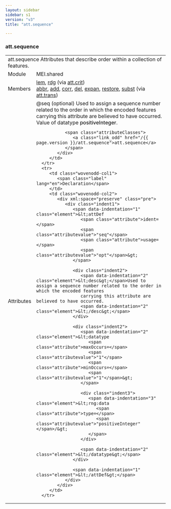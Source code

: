 ```yaml
---
layout: sidebar
sidebar: s1
version: "v3"
title: "att.sequence"

---
```


<div class="classSpec att">
   <h3 id="att.sequence">att.sequence</h3>
   <table class="wovenodd">
      <tr>
         <td colspan="2" class="wovenodd-col2">
            <span class="label">att.sequence</span> Attributes that describe order within a collection of features.
         </td>
      </tr>
      <tr>
         <td class="wovenodd-col1">
            <span class="label" lang="en">Module</span>
         </td>
         <td class="wovenodd-col2">MEI.shared</td>
      </tr>
      <tr>
         <td class="wovenodd-col1">
            <span class="label" lang="en">Members</span>
         </td>
         <td class="wovenodd-col2">
            <div class="parent">
               <div>
                  <a class="link_odd_elementSpec" href="/{{ page.version }}/lem">lem</a>, 
                  <a class="link_odd_elementSpec" href="/{{ page.version }}/rdg">rdg</a>
                  <span> (via 
                     <a class="link_odd_classSpec" href="/{{ page.version }}/att.crit">att.crit</a>)
                  </span>
               </div>
               <div>
                  <a class="link_odd_elementSpec" href="/{{ page.version }}/abbr">abbr</a>, 
                  <a class="link_odd_elementSpec" href="/{{ page.version }}/add">add</a>, 
                  <a class="link_odd_elementSpec" href="/{{ page.version }}/corr">corr</a>, 
                  <a class="link_odd_elementSpec" href="/{{ page.version }}/del">del</a>, 
                  <a class="link_odd_elementSpec" href="/{{ page.version }}/expan">expan</a>, 
                  <a class="link_odd_elementSpec" href="/{{ page.version }}/restore">restore</a>, 
                  <a class="link_odd_elementSpec" href="/{{ page.version }}/subst">subst</a>
                  <span> (via 
                     <a class="link_odd_classSpec" href="/{{ page.version }}/att.trans">att.trans</a>)
                  </span>
               </div>
            </div>
         </td>
      </tr>
      <tr>
         <td class="wovenodd-col1">
            <span class="label" lang="en">Attributes</span>
         </td>
         <td class="wovenodd-col2">
            <div class="attributeDef">
               <span class="attribute">@seq</span>
               <span class="attributeUsage">(optional)</span>
               <span class="attributeDesc">Used to assign a sequence number related to the order in which the encoded features
                  carrying this attribute are believed to have occurred.
               </span>
               Value of datatype 
               <span style="font-weight: 500;">positiveInteger</span>.
               
               <span class="attributeClasses">
                  <a class="link_odd" href="/{{ page.version }}/att.sequence">att.sequence</a>
               </span>
            </div>
         </td>
      </tr>
      <tr>
         <td class="wovenodd-col1">
            <span class="label" lang="en">Declaration</span>
         </td>
         <td class="wovenodd-col2">
            <div xml:space="preserve" class="pre">
               <div class="indent1">
                  <span data-indentation="1" class="element">&lt;attDef 
                     <span class="attribute">ident=</span>
                     <span class="attributevalue">"seq"</span> 
                     <span class="attribute">usage=</span>
                     <span class="attributevalue">"opt"</span>&gt;
                  </span>
                  
                  <div class="indent2">
                     <span data-indentation="2" class="element">&lt;desc&gt;</span>Used to assign a sequence number related to the order in which the encoded features
                     carrying this attribute are believed to have occurred.
                     <span data-indentation="2" class="element">&lt;/desc&gt;</span>
                  </div>
                  
                  <div class="indent2">
                     <span data-indentation="2" class="element">&lt;datatype 
                        <span class="attribute">maxOccurs=</span>
                        <span class="attributevalue">"1"</span> 
                        <span class="attribute">minOccurs=</span>
                        <span class="attributevalue">"1"</span>&gt;
                     </span>
                     
                     <div class="indent3">
                        <span data-indentation="3" class="element">&lt;rng:data 
                           <span class="attribute">type=</span>
                           <span class="attributevalue">"positiveInteger"</span>/&gt;
                        </span>
                     </div>
                     
                     <span data-indentation="2" class="element">&lt;/datatype&gt;</span>
                  </div>
                  
                  <span data-indentation="1" class="element">&lt;/attDef&gt;</span>
               </div>
            </div>
         </td>
      </tr>
   </table>
</div>